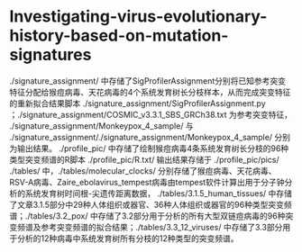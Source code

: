 # Investigating-virus-evolutionary-history-based-on-mutation-signatures
./signature_assignment/ 中存储了SigProfilerAssignment分别将已知参考突变特征分配给猴痘病毒、天花病毒的4个系统发育树长分枝样本，从而完成突变特征的重新拟合结果脚本 ./signature_assignment/SigProfilerAssignment.py ；./signature_assignment/COSMIC_v3.3.1_SBS_GRCh38.txt 为参考突变特征， ./signature_assignment/Monkeypox_4_sample/ 与 ./signature_assignment/./signature_assignment/Monkeypox_4_sample/ 分别为输出结果。
./profile_pic/ 中存储了绘制猴痘病毒4条系统发育树长分枝的96种类型突变频谱的R脚本 ./profile_pic/R.txt/ 输出结果存储于 ./profile_pic/pics/
./tables/ 中，./tables/molecular_clocks/ 分别存储了猴痘病毒、天花病毒、RSV-A病毒、Zaire_ebolavirus_tempest病毒由tempest软件计算出用于分子钟分析的系统发育树时间根-尖遗传距离数据， ./tables/3.1.5_human_tissues/ 中存储了文章3.1.5部分中29种人体组织或器官、36种人体组织或器官的96种类型突变频谱；./tables/3.2_pox/ 中存储了3.2部分用于分析的所有大型双链痘病毒的96种突变频谱及参考突变频谱的拟合结果；./tables/3.3_12_viruses/ 中存储了3.3部分用于分析的12种病毒中系统发育树所有分枝的12种类型的突变频谱。
